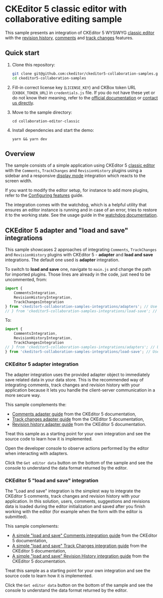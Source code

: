 # CKEditor 5 classic editor with collaborative editing sample

This sample presents an integration of CKEditor 5 WYSIWYG [classic editor](https://ckeditor.com/docs/ckeditor5/latest/examples/builds/classic-editor.html) with the [revision history](https://ckeditor.com/docs/ckeditor5/latest/features/revision-history/revision-history.html), [comments](https://ckeditor.com/docs/ckeditor5/latest/features/collaboration/comments/comments.html) and [track changes](https://ckeditor.com/docs/ckeditor5/latest/features/collaboration/track-changes/track-changes.html)
features.

## Quick start

1. Clone this repository:

   ```bash
   git clone git@github.com:ckeditor/ckeditor5-collaboration-samples.git
   cd ckeditor5-collaboration-samples
   ```

2. Fill-in correct license key (`LICENSE_KEY`) and CKBox token URL (`CKBOX_TOKEN_URL`) in `credentials.js` file. If you do not have these yet or do not know their meaning, refer to the [official documentation](https://ckeditor.com/docs/trial/latest/guides/real-time/quick-start.html) or [contact us directly](https://ckeditor.com/contact/). 

3. Move to the sample directory:

   ```shell
   cd collaboration-editor-classic
   ```
   
4. Install dependencies and start the demo:

   ```shell
   yarn && yarn dev
   ```

## Overview

The sample consists of a simple application using CKEditor 5 [classic editor](https://ckeditor.com/docs/ckeditor5/latest/examples/builds/classic-editor.html) with the `Comments`, `TrackChanges` and `RevisionHistory` plugins using a sidebar and a responsive [display mode](https://ckeditor.com/docs/ckeditor5/latest/features/collaboration/comments/comments-display-mode.html) integration which reacts to the screen width.

If you want to modify the editor setup, for instance to add more plugins, refer to the [Configuring features](https://ckeditor.com/docs/ckeditor5/latest/getting-started/setup/configuration.html) guide.

The integration comes with the watchdog, which is a helpful utility that ensures an editor instance is running and in case of an error, tries to restore it to the working state. See the usage guide in the [watchdog documentation](https://ckeditor.com/docs/ckeditor5/latest/features/watchdog.html).

## CKEditor 5 adapter and "load and save" integrations

This sample showcases 2 approaches of integrating `Comments`, `TrackChanges` and `RevisionHistory` plugins with CKEditor 5 - **adapter** and **load and save** integrations. The default one used is **adapter** integration.

To switch to **load and save** one, navigate to `main.js` and change the path for imported plugins. Those lines are already in the code, just need to be uncommented, from:

```js
import {
	CommentsIntegration,
	RevisionHistoryIntegration,
	TrackChangesIntegration
} from 'ckeditor5-collaboration-samples-integrations/adapters'; // Use adapters integrations.
// } from 'ckeditor5-collaboration-samples-integrations/load-save'; // Use load/save integrations.
```

To:

```js
import {
	CommentsIntegration,
	RevisionHistoryIntegration,
	TrackChangesIntegration
// } from 'ckeditor5-collaboration-samples-integrations/adapters'; // Use adapters integrations.
} from 'ckeditor5-collaboration-samples-integrations/load-save'; // Use load/save integrations.
```

### CKEditor 5 adapter integration

The adapter integration uses the provided adapter object to immediately save related data in your data store. This is the recommended way of integrating comments, track changes and revision history with your application because it lets you handle the client-server communication in a more secure way.

This sample complements the:
* [Comments adapter guide](https://ckeditor.com/docs/ckeditor5/latest/features/collaboration/comments/integrate-comments-with-application.html#adapter-integration) from the CKEditor 5 documentation,
* [Track changes adapter guide](https://ckeditor.com/docs/ckeditor5/latest/features/collaboration/track-changes/track-changes-integration.html#adapter-integration) from the CKEditor 5 documentation,
* [Revision history adapter guide](https://ckeditor.com/docs/ckeditor5/latest/features/revision-history/revision-history-integration.html#adapter-integration) from the CKEditor 5 documentation.

Treat this sample as a starting point for your own integration and see the source code to learn how it is implemented.

Open the developer console to observe actions performed by the editor when interacting with adapters.

Click the `Get editor data` button on the bottom of the sample and see the console to understand the data format returned by the editor.

### CKEditor 5 "load and save" integration

The "Load and save" integration is the simplest way to integrate the CKEditor 5 comments, track changes and revision history with your application. In this solution, users, comments, suggestions and revisions data is loaded during the editor initialization and saved after you finish working with the editor (for example when the form with the editor is submitted).

This sample complements:
* [A simple "load and save" Comments integration guide](https://ckeditor.com/docs/ckeditor5/latest/features/collaboration/comments/integrate-comments-with-application.html#a-simple-load-and-save-integration) from the CKEditor 5 documentation,
* [A simple "load and save" Track Changes integration guide](https://ckeditor.com/docs/ckeditor5/latest/features/collaboration/track-changes/track-changes-integration.html#a-simple-load-and-save-integration) from the CKEditor 5 documentation,
* [A simple "load and save" Revision History integration guide](https://ckeditor.com/docs/ckeditor5/latest/features/revision-history/revision-history-integration.html#a-simple-load-and-save-integration) from the CKEditor 5 documentation.

Treat this sample as a starting point for your own integration and see the source code to learn how it is implemented.

Click the `Get editor data` button on the bottom of the sample and see the console to understand the data format returned by the editor.
